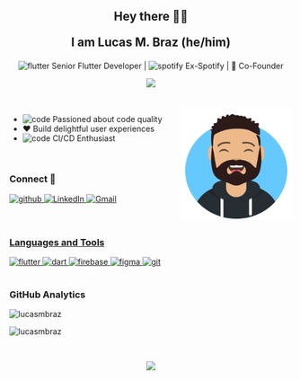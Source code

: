 <h2 align="center">Hey there 👋🏼

I am Lucas M. Braz (he/him)

</h2>

<p align='center'>
<img src="https://www.vectorlogo.zone/logos/flutterio/flutterio-icon.svg" alt="flutter" width="20" height="20"/> Senior Flutter Developer  |  <img src="https://www.vectorlogo.zone/logos/spotify/spotify-icon.svg" alt="spotify" width="20" height="20"/> Ex-Spotify  |  🌱 Co-Founder
</p>

<p align='center'>
<img src= 'https://capsule-render.vercel.app/api?type=rect&color=gradient&height=2.5'/>  
</p>

</br>

<img align='right' src="avataaars.svg" alt="code" width="200" height="200"/>

- <img src="https://www.svgrepo.com/show/295398/code.svg" alt="code" width="20" height="20"/> Passioned about code quality
- ❤️ Build delightful user experiences
- <img src="https://www.svgrepo.com/show/400683/rocket.svg" alt="code" width="20" height="20"/> CI/CD Enthusiast



</br>

<h3>Connect 🤝</h3> 

<p align="left">
<a href="https://github.com/lucasmbraz" target="_blank">
<img src=https://img.shields.io/badge/github-%2324292e.svg?&style=for-the-badge&logo=github&logoColor=white alt=github style="margin-bottom: 5px;" />
</a>
<a href="https://www.linkedin.com/in/lucas-m-braz/" target="_blank">
<img alt="LinkedIn" src="https://img.shields.io/badge/linkedin%20-%230077B5.svg?&style=for-the-badge&logo=linkedin&logoColor=white"/>
</a>
<a href="mailto:lmonteirobraz@gmail.com">
<img alt="Gmail" src="https://img.shields.io/badge/Gmail-D14836?style=for-the-badge&logo=gmail&logoColor=white" />
</p> 

</br>

<h3 align="left">Languages and Tools</h3>
<p align="left"> 
  <a href="https://flutter.dev" target="_blank" rel="noreferrer"> <img src="https://www.vectorlogo.zone/logos/flutterio/flutterio-icon.svg" alt="flutter" width="40" height="40"/> </a>
  <a href="https://dart.dev" target="_blank" rel="noreferrer"> <img src="https://www.vectorlogo.zone/logos/dartlang/dartlang-icon.svg" alt="dart" width="40" height="40"/> </a> 
  <a href="https://firebase.google.com/" target="_blank" rel="noreferrer"> <img src="https://www.vectorlogo.zone/logos/firebase/firebase-icon.svg" alt="firebase" width="40" height="40"/> </a> 
  <a href="https://www.figma.com/" target="_blank" rel="noreferrer"> <img src="https://www.vectorlogo.zone/logos/figma/figma-icon.svg" alt="figma" width="40" height="40"/> </a> 
  <a href="https://git-scm.com/" target="_blank" rel="noreferrer"> <img src="https://www.vectorlogo.zone/logos/git-scm/git-scm-icon.svg" alt="git" width="40" height="40"/> </a> 

</br>
</br>

### **GitHub Analytics**

<p><img  src="https://github-readme-stats.vercel.app/api/top-langs?username=lucasmbraz&show_icons=true&locale=en&layout=compact" alt="lucasmbraz" /></p>

<p><img src="https://github-readme-streak-stats.herokuapp.com/?user=lucasmbraz&" alt="lucasmbraz" /></p>

</br>

<p align='center'>
<img src= 'https://capsule-render.vercel.app/api?type=rect&color=gradient&height=2.5'/>  
</p>
